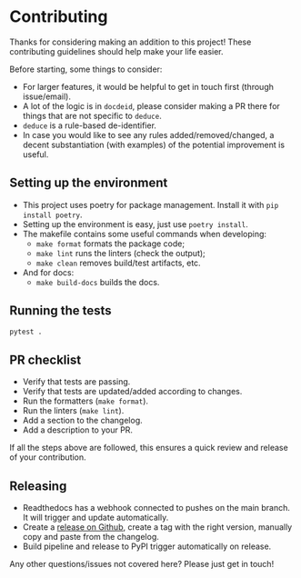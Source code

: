 # Contributing

Thanks for considering making an addition to this project! These contributing guidelines should help make your life easier. 

Before starting, some things to consider:
* For larger features, it would be helpful to get in touch first (through issue/email).
* A lot of the logic is in `docdeid`, please consider making a PR there for things that are not specific to `deduce`.
* `deduce` is a rule-based de-identifier.
* In case you would like to see any rules added/removed/changed, a decent substantiation (with examples) of the potential improvement is useful.

## Setting up the environment

* This project uses poetry for package management. Install it with ``pip install poetry``.
* Setting up the environment is easy, just use ``poetry install``.
* The makefile contains some useful commands when developing:
  * `make format` formats the package code;
  * `make lint` runs the linters (check the output);
  * `make clean` removes build/test artifacts, etc.
* And for docs:
  * `make build-docs` builds the docs.

## Running the tests

```bash
pytest .
```

## PR checklist

* Verify that tests are passing.
* Verify that tests are updated/added according to changes.
* Run the formatters (`make format`).
* Run the linters (`make lint`).
* Add a section to the changelog.
* Add a description to your PR.

If all the steps above are followed, this ensures a quick review and release of your contribution. 

## Releasing
* Readthedocs has a webhook connected to pushes on the main branch. It will trigger and update automatically. 
* Create a [release on Github](https://github.com/vmenger/docdeid/releases/new), create a tag with the right version, manually copy and paste from the changelog.
* Build pipeline and release to PyPI trigger automatically on release.

Any other questions/issues not covered here? Please just get in touch!